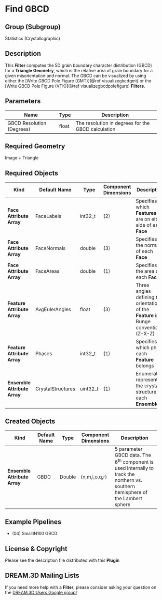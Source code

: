 # Find GBCD  #


## Group (Subgroup) ##

Statistics (Crystallographic)

## Description ##

This **Filter** computes the 5D grain boundary character distribution (GBCD) for a **Triangle Geometry**, which is the relative area of grain boundary for a given misorientation and normal. The GBCD can be visualized by using either the [Write GBCD Pole Figure (GMT)](@ref visualizegbcdgmt) or the [Write GBCD Pole Figure (VTK)](@ref visualizegbcdpolefigure) **Filters**.

## Parameters ##

| Name | Type | Description |
|------|------| ----------- |
| GBCD Resolution (Degrees) | float | The resolution in degrees for the GBCD calculation |

## Required Geometry ##

Image + Triangle

## Required Objects ##

| Kind | Default Name | Type | Component Dimensions | Description |
|------|--------------|------|----------------------|-------------|
| **Face Attribute Array** | FaceLabels | int32_t | (2) | Specifies which **Features** are on either side of each **Face** |
| **Face Attribute Array**  | FaceNormals | double | (3) | Specifies the normal of each **Face** |
| **Face Attribute Array**  | FaceAreas | double | (1) | Specifies the area of each **Face** |
| **Feature Attribute Array** | AvgEulerAngles | float | (3) | Three angles defining the orientation of the **Feature** in Bunge convention (Z-X-Z) |
| **Feature Attribute Array** | Phases | int32_t | (1) | Specifies to which phase each **Feature** belongs |
| **Ensemble Attribute Array** | CrystalStructures | uint32_t | (1) | Enumeration representing the crystal structure for each **Ensemble** |

## Created Objects ##

| Kind | Default Name | Type | Component Dimensions | Description |
|------|--------------|------|----------------------|-------------|
| **Ensemble Attribute Array** | GBDC | Double | (n,m,l,o,q,r) | 5 parameter GBCD data. The 6<sup>th</sup> component is used internally to track the northern vs. southern hemisphere of the Lambert sphere |


## Example Pipelines ##

+ (04) SmallIN100 GBCD

## License & Copyright ##

Please see the description file distributed with this **Plugin**

## DREAM.3D Mailing Lists ##

If you need more help with a **Filter**, please consider asking your question on the [DREAM.3D Users Google group!](https://groups.google.com/forum/?hl=en#!forum/dream3d-users)



